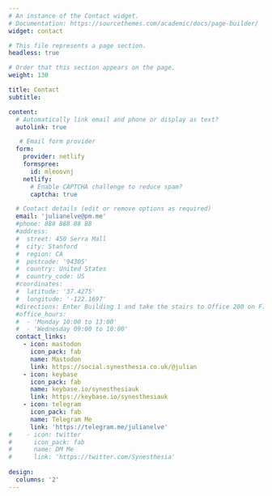 ```yaml
---
# An instance of the Contact widget.
# Documentation: https://sourcethemes.com/academic/docs/page-builder/
widget: contact

# This file represents a page section.
headless: true

# Order that this section appears on the page.
weight: 130

title: Contact
subtitle:

content:
  # Automatically link email and phone or display as text?
  autolink: true

   # Email form provider
  form:
    provider: netlify
    formspree:
      id: mleoovnj
    netlify:
      # Enable CAPTCHA challenge to reduce spam?
      captcha: true

  # Contact details (edit or remove options as required)
  email: 'julianelve@pm.me'
  #phone: 888 888 88 88
  #address:
  #  street: 450 Serra Mall
  #  city: Stanford
  #  region: CA
  #  postcode: '94305'
  #  country: United States
  #  country_code: US
  #coordinates:
  #  latitude: '37.4275'
  #  longitude: '-122.1697'
  #directions: Enter Building 1 and take the stairs to Office 200 on Floor 2
  #office_hours:
  #  - 'Monday 10:00 to 13:00'
  #  - 'Wednesday 09:00 to 10:00'
  contact_links:
    - icon: mastodon
      icon_pack: fab
      name: Mastodon
      link: https://social.synesthesia.co.uk/@julian 
    - icon: keybase
      icon_pack: fab
      name: keybase.io/synesthesiauk
      link: https://keybase.io/synesthesiauk
    - icon: telegram
      icon_pack: fab
      name: Telegram Me
      link: 'https://telegram.me/julianelve'
#    - icon: twitter
#      icon_pack: fab
#      name: DM Me
#      link: 'https://twitter.com/Synesthesia'
  
design:
  columns: '2'
---
```


